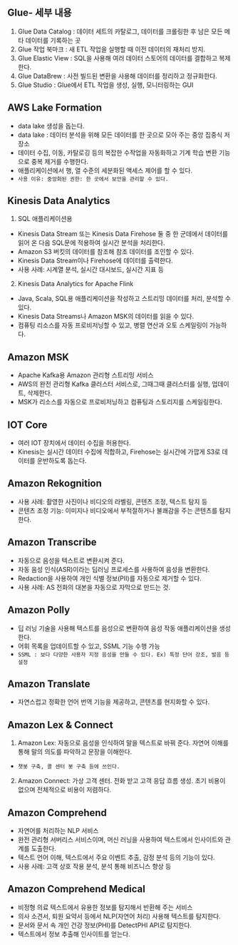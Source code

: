 ## Glue- 세부 내용
1. Glue Data Catalog : 데이터 세트의 카탈로그, 데이터를 크롤링한 후 남은 모든 메타 데이터를 기록하는 곳
2. Glue 작업 북마크 : 새 ETL 작업을 실행할 때 이전 데이터의 재처리 방지.
3. Glue Elastic View : SQL을 사용해 여러 데이터 스토어의 데이터를 결합하고 복제한다. 
4. Glue DataBrew : 사전 빌드된 변환을 사용해 데이터를 정리하고 정규화한다.
5. Glue Studio : Glue에서 ETL 작업을 생성, 실행, 모니터링하는 GUI

## AWS Lake Formation
- data lake 생성을 돕는다.
- data lake : 데이터 분석을 위해 모든 데이터를 한 곳으로 모아 주는 중앙 집중식 저장소
- 데이터 수집, 이동, 카탈로깅 등의 복잡한 수작업을 자동화하고 기계 학습 변환 기능으로 중복 제거를 수행한다.
- 애플리케이션에서 행, 열 수준의 세분화된 액세스 제어를 할 수 있다.
- `사용 이유: 중앙화된 권한: 한 곳에서 보안을 관리할 수 있다.`

## Kinesis Data Analytics
1. SQL 애플리케이션용
- Kinesis Data Stream 또는 Kinesis Data Firehose 둘 중 한 군데에서 데이터를 읽어 온 다음 SQL문에 적용하여 실시간 분석을
처리한다.
- Amazon S3 버킷의 데이터를 참조해 참조 데이터를 조인할 수 있다.
- Kinesis Data Stream이나 Firehose에 데이터를 출력한다.
- 사용 사례: 시계열 분석, 실시간 대시보드, 실시간 지표 등

2. Kinesis Data Analytics for Apache Flink
- Java, Scala, SQL용 애플리케이션을 작성하고 스트리밍 데이터를 처리, 분석할 수 있다.
- Kinesis Data Streams나 Amazon MSK의 데이터를 읽을 수 있다.
- 컴퓨팅 리소스를 자동 프로비저닝할 수 있고, 병렬 연산과 오토 스케일링이 가능하다.

## Amazon MSK
- Apache Kafka용 Amazon 관리형 스트리밍 서비스
- AWS의 완전 관리형 Kafka 클러스터 서비스로, 그때그때 클러스터를 실행, 업데이트, 삭제한다.
- MSK가 리소스를 자동으로 프로비저닝하고 컴퓨팅과 스토리지를 스케일링한다.

## IOT Core
- 여러 IOT 장치에서 데이터 수집을 허용한다.
- Kinesis는 실시간 데이터 수집에 적합하고, Firehose는 실시간에 가깝게 S3로 데이터를 운반하도록 돕는다.

## Amazon Rekognition
- 사용 사례: 촬영한 사진이나 비디오의 라벨링, 콘텐츠 조정, 텍스트 탐지 등
- 콘텐츠 조정 기능: 이미지나 비디오에서 부적절하거나 불쾌감을 주는 콘텐츠를 탐지한다.

## Amazon Transcribe
- 자동으로 음성을 텍스트로 변환시켜 준다.
- 자동 음성 인식(ASR)이라는 딥러닝 프로세스를 사용하여 음성을 변환한다.
- Redaction을 사용하여 개인 식별 정보(PII)를 자동으로 제거할 수 있다.
- 사용 사례: AS 전화의 대본을 자동으로 자막으로 만드는 것.

## Amazon Polly
- 딥 러닝 기술을 사용해 텍스트를 음성으로 변환하여 음성 작동 애플리케이션을 생성한다.
- 어휘 목록을 업데이트할 수 있고, SSML 기능 수행 가능
- `SSML : 보다 다양한 사용자 지정 음성을 만들 수 있다. Ex) 특정 단어 강조, 발음 등 설정`

## Amazon Translate
- 자연스럽고 정확한 언어 번역 기능을 제공하고, 콘텐츠를 현지화할 수 있다.

## Amazon Lex & Connect
1. Amazon Lex: 자동으로 음성을 인식하여 말을 텍스트로 바꿔 준다. 자연어 이해를 통해 말의 의도를 파악하고 문장을 이해한다.
- `챗봇 구축, 콜 센터 봇 구축 등에 쓰인다.`
2. Amazon Connect: 가상 고객 센터. 전화 받고 고객 응답 흐름 생성. 초기 비용이 없으며 전체적으로 비용이 저렴하다.

## Amazon Comprehend
- 자연어를 처리하는 NLP 서비스
- 완전 관리형 서버리스 서비스이며, 머신 러닝을 사용하여 텍스트에서 인사이트와 관계를 도출한다.
- 텍스트 언어 이해, 텍스트에서 주요 이벤트 추출, 감정 분석 등의 기능이 있다.
- 사용 사례: 고객 상호 작용 분석, 분석 통해 비즈니스 향상 등

## Amazon Comprehend Medical
- 비정형 의료 텍스트에서 유용한 정보를 탐지해서 반환해 주는 서비스
- 의사 소견서, 퇴원 요약서 등에서 NLP(자연어 처리) 사용해 텍스트를 탐지한다.
- 문서와 문서 속 개인 건강 정보(PHI)를 DetectPHI API로 탐지한다.
- 텍스트에서 정보 추출해 인사이트를 얻는다.

